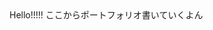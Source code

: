 <!DOCTYPE html>
<html>
<head>
<meta charset="utf-8">
<title>サンプル</title>
</head>
<body>

<hl>
Hello!!!!!
</hl>
ここからポートフォリオ書いていくよん
</body>
</html>
